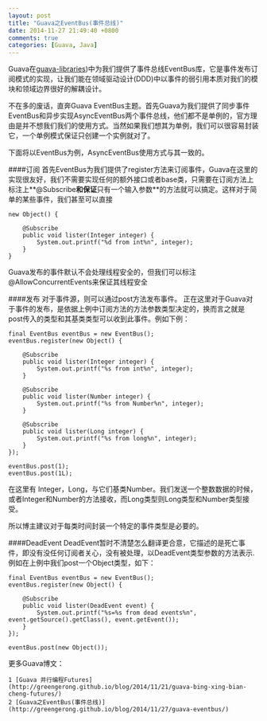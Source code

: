 ```yaml
---
layout: post
title: "Guava之EventBus(事件总线)"
date: 2014-11-27 21:49:40 +0800
comments: true
categories: [Guava, Java]
---
```

Guava在[guava-libraries](http://code.google.com/p/guava-libraries/))中为我们提供了事件总线EventBus库，它是事件发布订阅模式的实现，让我们能在领域驱动设计(DDD)中以事件的弱引用本质对我们的模块和领域边界很好的解耦设计。

不在多的废话，直奔Guava EventBus主题。首先Guava为我们提供了同步事件EventBus和异步实现AsyncEventBus两个事件总线，他们都不是单例的，官方理由是并不想我们我们的使用方式。当然如果我们想其为单例，我们可以很容易封装它，一个单例模式保证只创建一个实例就对了。

下面将以EventBus为例，AsyncEventBus使用方式与其一致的。

####订阅
首先EventBus为我们提供了register方法来订阅事件，Guava在这里的实现很友好，我们不需要实现任何的额外接口或者base类，只需要在订阅方法上标注上**@Subscribe**和保证**只有一个输入参数**的方法就可以搞定。这样对于简单的某些事件，我们甚至可以直接

	new Object() {

	    @Subscribe
	    public void lister(Integer integer) {
	        System.out.printf("%d from int%n", integer);
	    }
	}

Guava发布的事件默认不会处理线程安全的，但我们可以标注@AllowConcurrentEvents来保证其线程安全

####发布
对于事件源，则可以通过post方法发布事件。 正在这里对于Guava对于事件的发布，是依据上例中订阅方法的方法参数类型决定的，换而言之就是post传入的类型和其基类类型可以收到此事件。例如下例：

	final EventBus eventBus = new EventBus();
    eventBus.register(new Object() {

        @Subscribe
        public void lister(Integer integer) {
            System.out.printf("%s from int%n", integer);
        }

        @Subscribe
        public void lister(Number integer) {
            System.out.printf("%s from Number%n", integer);
        }

        @Subscribe
        public void lister(Long integer) {
            System.out.printf("%s from long%n", integer);
        }
    });

	eventBus.post(1);
	eventBus.post(1L);

在这里有	Integer，Long，与它们基类Number。我们发送一个整数数据的时候，或者Integer和Number的方法接收，而Long类型则Long类型和Number类型接受。

所以博主建议对于每类时间封装一个特定的事件类型是必要的。

####DeadEvent
DeadEvent暂时不清楚怎么翻译更合意，它描述的是死亡事件，即没有没任何订阅者关心，没有被处理，以DeadEvent类型参数的方法表示.例如在上例中我们post一个Object类型，如下：

	final EventBus eventBus = new EventBus();
	eventBus.register(new Object() {

	    @Subscribe
	    public void lister(DeadEvent event) {
	        System.out.printf("%s=%s from dead events%n", event.getSource().getClass(), event.getEvent());
	    }
	});

	eventBus.post(new Object());

更多Guava博文：

	1 [Guava 并行编程Futures](http://greengerong.github.io/blog/2014/11/21/guava-bing-xing-bian-cheng-futures/)
	2 [Guava之EventBus(事件总线)](http://greengerong.github.io/blog/2014/11/27/guava-eventbus/)
